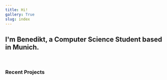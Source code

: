 ```yaml
---
title: Hi!
gallery: True
slug: index
---
```


## I'm Benedikt, a Computer Science Student based in Munich.

&nbsp;

### Recent Projects

&nbsp;